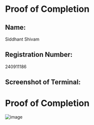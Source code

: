 # Proof of Completion

## Name:
Siddhant Shivam

## Registration Number:
240911186

## Screenshot of Terminal: 
# Proof of Completion


![image](https://github.com/user-attachments/assets/11447953-4fb8-42cc-be1b-296961c1519d)
